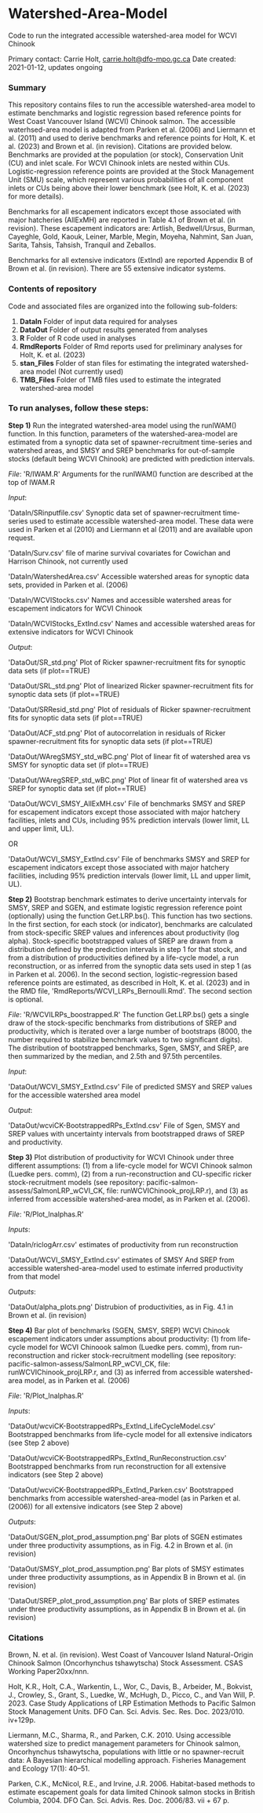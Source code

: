 # Watershed-Area-Model
Code to run the integrated accessible watershed-area model for WCVI Chinook

Primary contact: Carrie Holt, carrie.holt@dfo-mpo.gc.ca
Date created: 2021-01-12, updates ongoing


### Summary
This repository contains files to run the accessible watershed-area model to estimate benchmarks and logistic regression based reference points for West Coast Vancouver Island  (WCVI) Chinook salmon. The accessible waterhsed-area model is adapted from Parken et al. (2006) and Liermann et al. (2011) and used to derive benchmarks and reference points for Holt, K. et al. (2023) and Brown et al. (in revision). Citations are provided below. Benchmarks are provided at the population (or stock), Conservation Unit (CU) and inlet scale. For WCVI Chinook inlets are nested within CUs. Logistic-regression reference points are provided at the Stock Management Unit (SMU) scale, which represent various probabilities of all component inlets or CUs being above their lower benchmark (see Holt, K. et al. (2023) for more details).

Benchmarks for all escapement indicators except those associated with major hatcheries (AllExMH) are reported in Table 4.1 of Brown et al. (in revision). These escapement indicators are: Artlish, Bedwell/Ursus, Burman, Cayeghle, Gold, Kaouk, Leiner, Marble, Megin, Moyeha, Nahmint, San Juan, Sarita, Tahsis, Tahsish, Tranquil and Zeballos.

Benchmarks for all extensive indicators (ExtInd) are reported Appendix B of Brown et al. (in revision). There are 55 extensive indicator systems.

### Contents of repository
Code and associated files are organized into the following sub-folders:  

1. **DataIn** Folder of input data required for analyses
2. **DataOut** Folder of output results generated from analyses
3. **R** Folder of R code used in analyses
4. **RmdReports** Folder of Rmd reports used for preliminary analyses for Holt, K. et al. (2023)
5. **stan_Files** Folder of stan files for estimating the integrated watershed-area model (Not currently used)
6. **TMB_Files** Folder of TMB files used to estimate the integrated watershed-area model
 
### To run analyses, follow these steps:
**Step 1)** Run the integrated watershed-area model using the runIWAM() function. In this function, parameters of the watershed-area-model are estimated from a synoptic data set of spawner-recruitment time-series and watershed areas, and SMSY and SREP benchmarks for out-of-sample  stocks (default being WCVI Chinook) are predicted with prediction intervals.

*File*: 'R/IWAM.R' Arguments for the runIWAM() function are described at the top of IWAM.R

*Input*: 

'DataIn/SRinputfile.csv' Synoptic data set of spawner-recruitment time-series used to estimate accessible watershed-area model. These data were used in Parken et al (2010) and Liermann et al (2011) and are available upon request.

'DataIn/Surv.csv' file of marine survival covariates for Cowichan and Harrison Chinook, not currently used

'DataIn/WatershedArea.csv' Accessible watershed areas for synoptic data sets, provided in Parken et al. (2006)

'DataIn/WCVIStocks.csv' Names and accessible watershed areas for escapement indicators for WCVI Chinook

'DataIn/WCVIStocks_ExtInd.csv' Names and accessible watershed areas for extensive indicators for WCVI Chinook


*Output*: 

'DataOut/SR_std.png' Plot of Ricker spawner-recruitment fits for synoptic data sets (if plot==TRUE)

'DataOut/SRL_std.png' Plot of linearized Ricker spawner-recruitment fits for synoptic data sets (if plot==TRUE)

'DataOut/SRResid_std.png' Plot of residuals of Ricker spawner-recruitment fits for synoptic data sets (if plot==TRUE)

'DataOut/ACF_std.png' Plot of autocorrelation in residuals of Ricker spawner-recruitment fits for synoptic data sets (if plot==TRUE)

'DataOut/WAregSMSY_std_wBC.png' Plot of linear fit of watershed area vs SMSY for synoptic data set (if plot==TRUE)

'DataOut/WAregSREP_std_wBC.png' Plot of linear fit of watershed area vs SREP for synoptic data set (if plot==TRUE)

'DataOut/WCVI_SMSY_AllExMH.csv' File of benchmarks SMSY and SREP for escapement indicators except those associated with major hatchery facilities, inlets and CUs, including 95% prediction intervals (lower limit, LL and upper limit, UL).

OR

'DataOut/WCVI_SMSY_ExtInd.csv' File of benchmarks SMSY and SREP for escapement indicators except those associated with major hatchery facilities, including 95% prediction intervals (lower limit, LL and upper limit, UL).

**Step 2)** Bootstrap benchmark estimates to derive uncertainty intervals for SMSY, SREP and SGEN, and estimate logistic regression reference point (optionally) using the function Get.LRP.bs(). This function has two sections. In the first section, for each stock (or indicator), benchmarks are calculated from stock-specific SREP values and inferences about productivity (log alpha). Stock-specific bootstrapped values of SREP are drawn from a distribution defined by the prediction intervals in step 1 for that stock, and from a distribution of productivities defined by a life-cycle model, a run reconstruction, or as inferred from the synoptic data sets used in step 1 (as in Parken et al. 2006).  In the second section, logistic-regression based reference points are estimated, as described in Holt, K. et al. (2023) and in the RMD file, 'RmdReports/WCVI_LRPs_Bernoulli.Rmd'. The second section is optional.

*File*: 'R/WCVILRPs_boostrapped.R' The function Get.LRP.bs() gets a single draw of the stock-specific benchmarks from distributions of SREP and productivity, which is iterated over a large number of bootstraps (8000, the number required to stabilize benchmark values to two significant digits). The distribution of bootstrapped benchmarks, Sgen, SMSY, and SREP, are then summarized by the median, and 2.5th and 97.5th percentiles.

*Input*: 

'DataOut/WCVI_SMSY_ExtInd.csv' File of predicted SMSY and SREP values for the accessible watershed area model

*Output*: 

'DataOut/wcviCK-BootstrappedRPs_ExtInd.csv' File of Sgen, SMSY and SREP values with uncertainty intervals from bootstrapped draws of SREP and productivity.

**Step 3)** Plot distribution of productivity for WCVI Chinook under three different assumptions: (1) from a life-cycle model for WCVI Chinook salmon (Luedke pers. comm), (2) from a run-reconstruction and CU-specific ricker stock-recruitment models (see repository: pacific-salmon-assess/SalmonLRP_wCVI_CK, file: runWCVIChinook_projLRP.r), and (3) as inferred from accessible watershed-area model, as in Parken et al. (2006).

*File*: 'R/Plot_lnalphas.R'

*Inputs*:

'DataIn/riclogArr.csv' estimates of productivity from run reconstruction

'DataOut/WCVI_SMSY_ExtInd.csv' estimates of SMSY And SREP from accessible watershed-area-model used to estimate inferred productivity from that model

*Outputs*:

'DataOut/alpha_plots.png' Distrubion of productivities, as in Fig. 4.1  in Brown et al. (in revision)

**Step 4)** Bar plot of benchmarks (SGEN, SMSY, SREP) WCVI Chinook escapement indicators under assumptions about productivity: (1) from life-cycle model for WCVI Chinoook salmon (Luedke pers. comm), from run-reconstruction and ricker stock-recruitment modelling (see repository: pacific-salmon-assess/SalmonLRP_wCVI_CK, file: runWCVIChinook_projLRP.r, and (3) as inferred from accessible watershed-area model, as in Parken et al. (2006)

*File*: 'R/Plot_lnalphas.R'

*Inputs*:

'DataOut/wcviCK-BootstrappedRPs_ExtInd_LifeCycleModel.csv' Bootstrapped benchmarks from life-cycle model for all extensive indicators (see Step 2 above)

'DataOut/wcviCK-BootstrappedRPs_ExtInd_RunReconstruction.csv' Bootstrapped benchmarks from run reconstruction for all extensive indicators (see Step 2 above)

'DataOut/wcviCK-BootstrappedRPs_ExtInd_Parken.csv' Bootstrapped benchmarks from accessible watershed-area-model (as in Parken et al. (2006)) for all extensive indicators (see Step 2 above)

*Outputs*:

'DataOut/SGEN_plot_prod_assumption.png' Bar plots of SGEN estimates under three productivity assumptions, as in Fig. 4.2 in Brown et al. (in revision)

'DataOut/SMSY_plot_prod_assumption.png' Bar plots of SMSY estimates under three productivity assumptions, as in Appendix B in Brown et al. (in revision)

'DataOut/SREP_plot_prod_assumption.png' Bar plots of SREP estimates under three productivity assumptions, as in Appendix B in Brown et al. (in revision)

### Citations
Brown, N. et al. (in revision). West Coast of Vancouver Island Natural-Origin Chinook Salmon (Oncorhynchus tshawytscha) Stock Assessment. CSAS Working Paper20xx/nnn.

Holt, K.R., Holt, C.A., Warkentin, L., Wor, C., Davis, B., Arbeider, M., Bokvist, J., Crowley, S., Grant, S., Luedke, W., McHugh, D., Picco, C., and Van  Will, P. 2023. Case Study Applications of LRP Estimation Methods to Pacific  Salmon Stock Management Units. DFO Can. Sci. Advis. Sec. Res. Doc. 2023/010.  iv+129p.

Liermann, M.C., Sharma, R., and Parken, C.K. 2010. Using accessible watershed size to predict management parameters for Chinook salmon, Oncorhynchus tshawytscha, populations with little or no spawner-recruit data: A Bayesian hierarchical modelling approach. Fisheries Management and Ecology 17(1): 40–51.

Parken, C.K., McNicol, R.E., and Irvine, J.R. 2006. Habitat-based methods to estimate escapement goals for data limited Chinook salmon stocks in British Columbia, 2004. DFO Can. Sci. Advis. Res. Doc. 2006/83. vii + 67 p.
